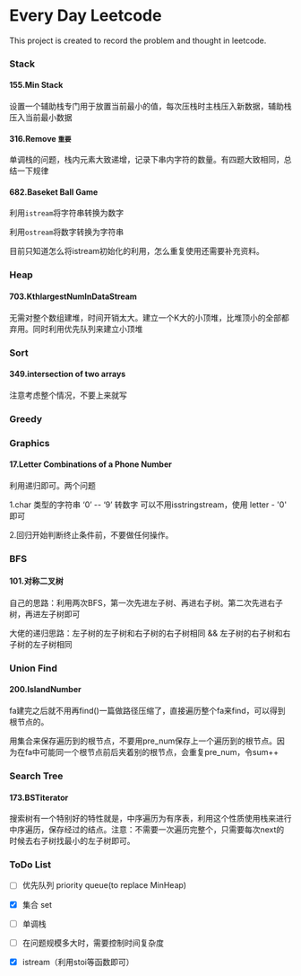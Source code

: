 # Every Day Leetcode

This project is created to record the problem and thought in leetcode.



### Stack

#### 155.Min Stack

设置一个辅助栈专门用于放置当前最小的值，每次压栈时主栈压入新数据，辅助栈压入当前最小数据  



#### 316.Remove `重要` 

单调栈的问题，栈内元素大致递增，记录下串内字符的数量。有四题大致相同，总结一下规律  



#### 682.Baseket Ball Game

利用`istream`将字符串转换为数字

利用`ostream`将数字转换为字符串

目前只知道怎么将istream初始化的利用，怎么重复使用还需要补充资料。  



### Heap

#### 703.KthlargestNumInDataStream

无需对整个数组建堆，时间开销太大。建立一个K大的小顶堆，比堆顶小的全部都弃用。同时利用优先队列来建立小顶堆  



### Sort

#### 349.intersection of two arrays

注意考虑整个情况，不要上来就写

  



### Greedy   



### Graphics

#### 17.Letter Combinations of a Phone Number

利用递归即可。两个问题

1.char 类型的字符串 ‘0’ -- ‘9’ 转数字 可以不用isstringstream，使用 letter - '0' 即可

2.回归开始判断终止条件前，不要做任何操作。  



### BFS 

#### 101.对称二叉树

自己的思路：利用两次BFS，第一次先进左子树、再进右子树。第二次先进右子树，再进左子树即可

大佬的递归思路：左子树的左子树和右子树的右子树相同 && 左子树的右子树和右子树的左子树相同  



### Union Find

#### 200.IslandNumber

fa建完之后就不用再find()一篇做路径压缩了，直接遍历整个fa来find，可以得到根节点的。

用集合来保存遍历到的根节点，不要用pre_num保存上一个遍历到的根节点。因为在fa中可能同一个根节点前后夹着别的根节点，会重复pre_num，令sum++



### Search Tree

#### 173.BSTiterator

搜索树有一个特别好的特性就是，中序遍历为有序表，利用这个性质使用栈来进行中序遍历，保存经过的结点。注意：不需要一次遍历完整个，只需要每次next的时候去右子树找最小的左子树即可。



### ToDo List

- [ ] 优先队列 priority queue(to replace MinHeap)
- [x] 集合 set
- [ ] 单调栈 
- [ ] 在问题规模多大时，需要控制时间复杂度
- [x] istream（利用stoi等函数即可）

